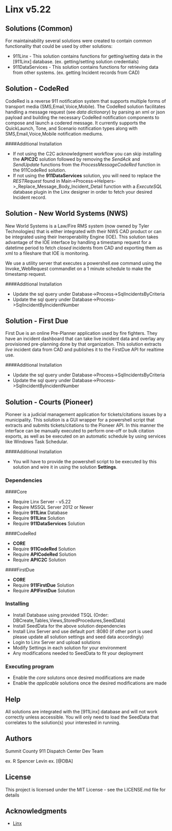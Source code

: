 # Linx v5.22

## Solutions (Common)

For maintainability several solutions were created to contain common functionality that could be used by other solutions:

* 911Linx - This solution contains functions for getting/setting data in the [911Linx] database. (ex. getting/setting solution credentials)
* 911DataServices - This solution contains functions for retrieving data from other systems. (ex. getting Incident records from CAD)

## Solution - CodeRed

CodeRed is a reverse 911 notification system that supports multiple forms of transport media (SMS,Email,Voice,Mobile). The CodeRed solution facilitates handling a message request (see _data dictionary_) by parsing an xml or json payload and building the necessary CodeRed notification components to compose and launch a codered message.
It currently supports the QuickLaunch, Tone, and Scenario notification types along with SMS,Email,Voice,Mobile notification mediums.

####Additional Installation
* If not using the C2C acknowledgment workflow you can skip installing the __APIC2C__ solution followed by removing the _SendAck_ and _SendUpdate_ functions from the _ProcessMessageCodeRed_ function in the 911CodeRed solution.
* If not using the __911DataServices__ solution, you will need to replace the _RESTRequest_ found in Main->Process->Helpers->_Replace_Message_Body_Incident_Detail function with a _ExecuteSQL_ database plugin in the Linx designer in order to fetch your desired Incident record.

## Solution - New World Systems (NWS)

New World Systems is a Law/Fire RMS system (now owned by Tyler Technologies) that is either integrated with their NWS CAD product or can be integrated using their Ineroperability Engine (IOE). This solution takes advantage of the IOE interface by handling a timestamp request for a datetime period to fetch _closed_ incidents from CAD and exporting them as xml to a fileshare that IOE is monitoring.

We use a utility server that executes a powershell.exe command using the Invoke_WebRequest commandlet on a 1 minute schedule to make the timestamp request.

####Additional Installation
* Update the sql query under Database->Process->SqlIncidentsByCriteria
* Update the sql query under Database->Process->SqlIncidentByIncidentNumber

## Solution - First Due

First Due is an online Pre-Planner application used by fire fighters. They have an incident dashboard that can take live incident data and overlay any provisioned pre-planning done by that organization. This solution extracts _live_ incident data from CAD and publishes it to the FirstDue API for realtime use.

####Additional Installation
* Update the sql query under Database->Process->SqlIncidentsByCriteria
* Update the sql query under Database->Process->SqlIncidentByIncidentNumber

## Solution - Courts (Pioneer)

Pioneer is a judicial management application for tickets/citations issues by a municipality. This solution is a GUI wrapper for a powershell script that extracts and submits tickets/citations to the Pioneer API. In this manner the interface can be manually executed to perform one-off or bulk citation exports, as well as be executed on an automatic schedule by using services like Windows Task Schedular.

####Additional Installation
* You will have to provide the powershell script to be executed by this solution and wire it in using the solution __Settings__.

### Dependencies

####Core
* Require Linx Server - v5.22
* Require MSSQL Server 2012 or Newer
* Require __911Linx__ Database
* Require __911Linx__ Solution
* Require __911DataServices__ Solution

####CodeRed
* __CORE__
* Require __911CodeRed__ Solution
* Require __APICodeRed__ Solution
* Require __APIC2C__ Solution

####FirstDue
* __CORE__
* Require __911FirstDue__ Solution
* Require __APIFirstDue__ Solution

### Installing

* Install Database using provided TSQL (Order: DBCreate,Tables,Views,StoredProcedures,SeedData)
* Install SeedData for the above solution dependencies
* Install Linx Server and use default port :8080 (if other port is used please update all solution settings and seed data accordingly)
* Login to Linx Server and upload solutions 
* Modify Settings in each solution for your environment
* Any modifications needed to SeedData to fit your deployment

### Executing program

* Enable the _core_ solutons once desired modifications are made
* Enable the _applicable_ solutions once the desired modifications are made

## Help

All solutions are integrated with the [911Linx] database and will not work correctly unless accessible.
You will only need to load the SeedData that correlates to the solution(s) your interested in running.

## Authors

Summit County 911 Dispatch Center Dev Team

ex. R Spencer Levin
ex. [@DBA]

## License

This project is licensed under the MIT License - see the LICENSE.md file for details

## Acknowledgments

* [Linx](https://linx.software/)
